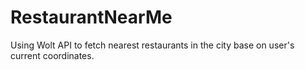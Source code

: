 # RestaurantNearMe
Using Wolt API to fetch nearest restaurants in the city base on user's current coordinates.
